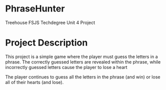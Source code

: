 # PhraseHunter
Treehouse FSJS Techdegree Unit 4 Project

# Project Description
This project is a simple game where the player must guess the letters in a phrase. The correctly guessed letters are revealed within the phrase, while incorrectly guessed letters cause the player to lose a heart

The player continues to guess all the letters in the phrase (and win) or lose all of their hearts (and lose).
